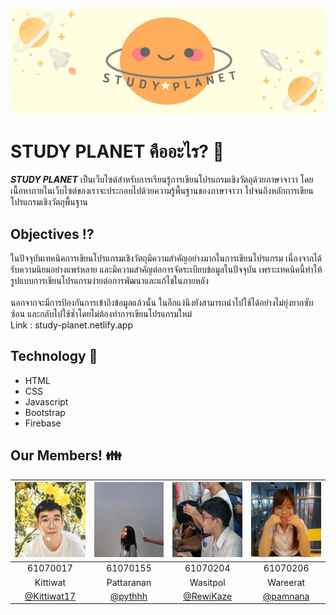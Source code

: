 ![alt text](https://github.com/RewiKaze/WebtectXOOP2019/blob/master/img/banner.jpeg "banner")
# STUDY PLANET คืออะไร? :full_moon_with_face:
**_STUDY PLANET_** เป็นเว็บไซต์สำหรับการเรียนรู้การเขียนโปรแกรมเชิงวัตถุด้วยภาษาจาวา โดยเนื้อหาภายในเว็บไซต์ของเราจะประกอบไปด้วยความรู้พื้นฐานของภาษาจาวา ไปจนถึงหลักการเขียนโปรแกรมเชิงวัตถุพื้นฐาน 

## Objectives :interrobang:
ในปัจจุบันเทคนิคการเขียนโปรแกรมเชิงวัตถุมีความสำคัญอย่างมากในการเขียนโปรแกรม เนื่องจากได้รับความนิยมอย่างแพร่หลาย และมีความสำคัญต่อการจัดระเบียบข้อมูลในปัจจุบัน เพราะเทคนิคนี้ทำให้รูปแบบการเขียนโปรแกรมง่ายต่อการพัฒนาและแก้ไขในภายหลัง 
<br><br>
นอกจากจะมีการป้องกันการเข้าถึงข้อมูลแล้วนั้น ในอีกแง่นึงยังสามารถนำไปใช้ได้อย่างไม่ยุ่งยากซับซ้อน และกลับไปใช้ซ้ำโดยไม่ต้องทำการเขียนโปรแกรมใหม่ 
<br>Link : study-planet.netlify.app
## Technology :wrench:
* HTML
* CSS
* Javascript
* Bootstrap
* Firebase
## Our Members! :family:
|<a href=""><img src="img/member1.jpg" width="120" height="120"></a>|<a href=""><img src="img/member2.jpg" width="120" height="120"></a>|<a href=""><img src="img/member3.jpg" width="120" height="120"></a>|<a href=""><img src="img/member4.jpg" width="120" height="120"></a>|
|:-------------:|:-------------:|:-------------:|:-------------:|
| 61070017      | 61070155      | 61070204      | 61070206      |
| Kittiwat      | Pattaranan    | Wasitpol      | Wareerat      |
| [@Kittiwat17]() | [@pythhh]() | [@RewiKaze]() | [@pamnana]()  
